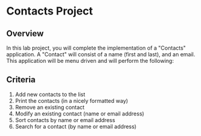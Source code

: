# Contacts Project
## Overview
In this lab project, you will complete the implementation of a "Contacts" application. A "Contact" will consist of a name (first and last), and an email. This application will be menu driven and will perform the following:

## Criteria
1.	Add new contacts to the list
2.	Print the contacts (in a nicely formatted way)
3.	Remove an existing contact
4.	Modify an existing contact (name or email address)
5.	Sort contacts by name or email address
6.	Search for a contact (by name or email address)
